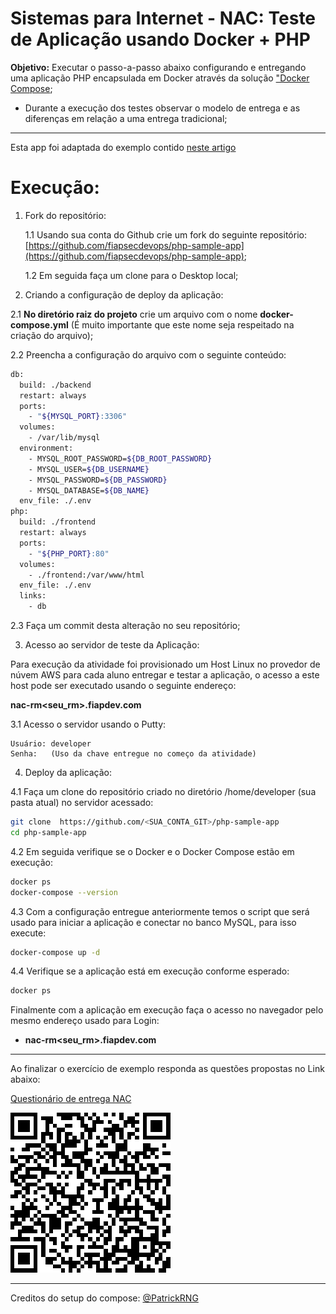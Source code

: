 # Sistemas para Internet - NAC: Teste de Aplicação usando Docker + PHP

**Objetivo:** Executar o passo-a-passo abaixo configurando e entregando uma aplicação PHP encapsulada em Docker através da solução ["Docker Compose](https://docs.docker.com/compose/);

- Durante a execução dos testes observar o modelo de entrega e as diferenças em relação a uma entrega tradicional;

---

Esta app foi adaptada do exemplo contido [neste artigo](https://www.tutorialrepublic.com/php-tutorial/php-mysql-crud-application.php)

# Execução:

1. Fork do repositório:

    1.1 Usando sua conta do Github crie um fork do seguinte repositório: [https://github.com/fiapsecdevops/php-sample-app](https://github.com/fiapsecdevops/php-sample-app);

    1.2 Em seguida faça um clone para o Desktop local;

2. Criando a configuração de deploy da aplicação:

2.1 **No diretório raiz do projeto** crie um arquivo com o nome **docker-compose.yml** (É muito importante que este nome seja respeitado na criação do arquivo);

2.2 Preencha a configuração do arquivo com o seguinte conteúdo:

```sh
db:
  build: ./backend
  restart: always
  ports:
    - "${MYSQL_PORT}:3306"
  volumes:
    - /var/lib/mysql
  environment:
    - MYSQL_ROOT_PASSWORD=${DB_ROOT_PASSWORD}
    - MYSQL_USER=${DB_USERNAME}
    - MYSQL_PASSWORD=${DB_PASSWORD}
    - MYSQL_DATABASE=${DB_NAME}
  env_file: ./.env
php:
  build: ./frontend
  restart: always
  ports:
    - "${PHP_PORT}:80"
  volumes:
    - ./frontend:/var/www/html
  env_file: ./.env
  links:
    - db
```

2.3 Faça um commit desta alteração no seu repositório;

3. Acesso ao servidor de teste da Aplicação:

Para execução da atividade foi provisionado um Host Linux no provedor de núvem AWS para cada aluno entregar e testar a aplicação, o acesso a este host pode ser executado usando o seguinte endereço:

**nac-rm<seu_rm>.fiapdev.com**

3.1 Acesso o servidor usando o Putty:

    Usuário: developer
    Senha:   (Uso da chave entregue no começo da atividade)

4. Deploy da aplicação:

4.1 Faça um clone do repositório criado no diretório /home/developer (sua pasta atual) no servidor acessado:

```sh
git clone  https://github.com/<SUA_CONTA_GIT>/php-sample-app
cd php-sample-app
```

4.2 Em seguida verifique se o Docker e o Docker Compose estão em execução:

```sh
docker ps
docker-compose --version
```

4.3 Com a configuração entregue anteriormente temos o script que será usado para iniciar a aplicação e conectar no banco MySQL, para isso execute:

```sh
docker-compose up -d
```

4.4 Verifique se a aplicação está em execução conforme esperado:

```sh
docker ps
```

Finalmente com a aplicação em execução faça o acesso no navegador pelo mesmo endereço usado para Login:
- **nac-rm<seu_rm>.fiapdev.com**

---

Ao finalizar o exercício de exemplo responda as questões propostas no Link abaixo:

[Questionário de entrega NAC](https://pt.surveymonkey.com/r/9DQ2GFC)

![QR_code](images/QR_code_9DQ2GFC.png)

---

Creditos do setup do compose: [@PatrickRNG](https://github.com/PatrickRNG)
